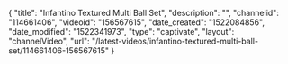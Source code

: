 {
    "title": "Infantino Textured Multi Ball Set",
    "description": "",
    "channelid": "114661406",
    "videoid": "156567615",
    "date_created": "1522084856",
    "date_modified": "1522341973",
    "type": "captivate",
    "layout": "channelVideo",
    "url": "\/latest-videos\/infantino-textured-multi-ball-set\/114661406-156567615"
}